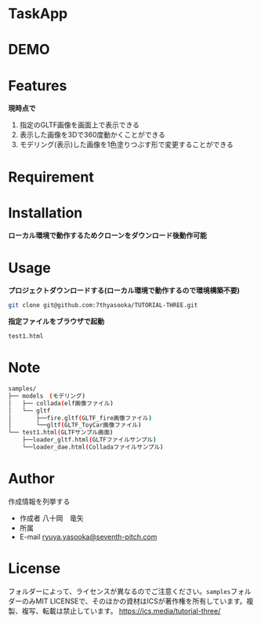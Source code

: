 # TaskApp

# DEMO

# Features
**現時点で**
1. 指定のGLTF画像を画面上で表示できる
2. 表示した画像を3Dで360度動かくことができる
3. モデリング(表示)した画像を1色塗りつぶす形で変更することができる
# Requirement

# Installation
**ローカル環境で動作するためクローンをダウンロード後動作可能**

# Usage
**プロジェクトダウンロードする(ローカル環境で動作するので環境構築不要)**
```bash
git clone git@github.com:7thyasooka/TUTORIAL-THREE.git
```
**指定ファイルをブラウザで起動**
```bash
test1.html
```
# Note
```bash
samples/
├── models　(モデリング)
│   ├── collada(elf画像ファイル)
│   └── gltf
│       ├──fire.gltf(GLTF_fire画像ファイル)
│       └──gltf(GLTF_ToyCar画像ファイル)
└── test1.html(GLTFサンプル画面)
    ├──loader_gltf.html(GLTFファイルサンプル)
    └──loader_dae.html(Colladaファイルサンプル)
```
# Author

作成情報を列挙する

- 作成者 八十岡　竜矢
- 所属
- E-mail ryuya.yasooka@seventh-pitch.com
# License
フォルダーによって、ライセンスが異なるのでご注意ください。`samples`フォルダーのみMIT LICENSEで、そのほかの資材はICSが著作権を所有しています。複製、複写、転載は禁止しています。
https://ics.media/tutorial-three/